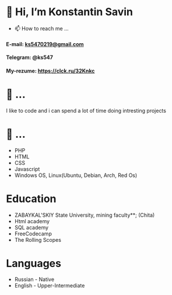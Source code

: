 # 👋 Hi, I’m Konstantin Savin



- 📫 How to reach me ...

#### E-mail: ks5470219@gmail.com
#### Telegram: @ks547
#### My-rezume: https://clck.ru/32Knkc

# 👀 ...

I like to code and i can spend a lot of time doing intresting projects


# 🌱 ... 

* PHP
* HTML
* CSS
* Javascript
* Windows OS, Linux(Ubuntu, Debian, Arch, Red Os)

# Education

* ZABAYKAL'SKIY State University, mining faculty**; (Chita)
* Html academy
* SQL academy
* FreeCodecamp
* The Rolling Scopes


# Languages

* Russian - Native
* English - Upper-Intermediate
